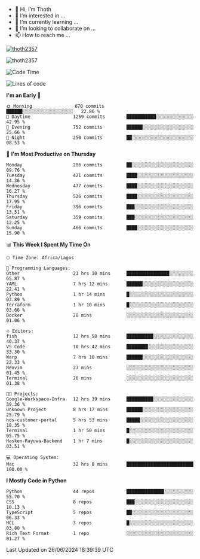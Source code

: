 <!---
thoth2357/thoth2357 is a ✨ special ✨ repository because its `README.md` (this file) appears on your GitHub profile.
You can click the Preview link to take a look at your changes.
--->

- 👋 Hi, I’m Thoth
- 👀 I’m interested in ...
- 🌱 I’m currently learning ...
- 💞️ I’m looking to collaborate on ...
- 📫 How to reach me ...


<p align="left"> <a href="https://github.com/ryo-ma/github-profile-trophy"><img src="https://github-profile-trophy.vercel.app/?username=thoth2357&theme=gruvbox&no-bg=true&no-frame=false&title=MultiLanguage,Commits,Repositories,Stars,Followers,PullRequest,Reviews,Issues" alt="thoth2357" /></a> </p>

<p align="left"> <img src="https://komarev.com/ghpvc/?username=thoth2357&label=Profile%20views&color=0e75b6&style=flat" alt="thoth2357" /> </p>

<!--START_SECTION:waka-->
![Code Time](http://img.shields.io/badge/Code%20Time-3%2C055%20hrs%204%20mins-blue)

![Lines of code](https://img.shields.io/badge/From%20Hello%20World%20I%27ve%20Written-30.9%20million%20lines%20of%20code-blue)

**I'm an Early 🐤** 

```text
🌞 Morning                670 commits         ██████░░░░░░░░░░░░░░░░░░░   22.86 % 
🌆 Daytime                1259 commits        ███████████░░░░░░░░░░░░░░   42.95 % 
🌃 Evening                752 commits         ██████░░░░░░░░░░░░░░░░░░░   25.66 % 
🌙 Night                  250 commits         ██░░░░░░░░░░░░░░░░░░░░░░░   08.53 % 
```
📅 **I'm Most Productive on Thursday** 

```text
Monday                   286 commits         ██░░░░░░░░░░░░░░░░░░░░░░░   09.76 % 
Tuesday                  421 commits         ████░░░░░░░░░░░░░░░░░░░░░   14.36 % 
Wednesday                477 commits         ████░░░░░░░░░░░░░░░░░░░░░   16.27 % 
Thursday                 526 commits         ████░░░░░░░░░░░░░░░░░░░░░   17.95 % 
Friday                   396 commits         ███░░░░░░░░░░░░░░░░░░░░░░   13.51 % 
Saturday                 359 commits         ███░░░░░░░░░░░░░░░░░░░░░░   12.25 % 
Sunday                   466 commits         ████░░░░░░░░░░░░░░░░░░░░░   15.90 % 
```


📊 **This Week I Spent My Time On** 

```text
🕑︎ Time Zone: Africa/Lagos

💬 Programming Languages: 
Other                    21 hrs 10 mins      ████████████████░░░░░░░░░   65.87 % 
YAML                     7 hrs 12 mins       ██████░░░░░░░░░░░░░░░░░░░   22.41 % 
Python                   1 hr 14 mins        █░░░░░░░░░░░░░░░░░░░░░░░░   03.89 % 
Terraform                1 hr 10 mins        █░░░░░░░░░░░░░░░░░░░░░░░░   03.66 % 
Docker                   20 mins             ░░░░░░░░░░░░░░░░░░░░░░░░░   01.06 % 

🔥 Editors: 
fish                     12 hrs 58 mins      ██████████░░░░░░░░░░░░░░░   40.37 % 
VS Code                  10 hrs 42 mins      ████████░░░░░░░░░░░░░░░░░   33.30 % 
Warp                     7 hrs 10 mins       ██████░░░░░░░░░░░░░░░░░░░   22.33 % 
Neovim                   27 mins             ░░░░░░░░░░░░░░░░░░░░░░░░░   01.45 % 
Terminal                 26 mins             ░░░░░░░░░░░░░░░░░░░░░░░░░   01.38 % 

🐱‍💻 Projects: 
Google-Workspace-Infra   12 hrs 39 mins      ██████████░░░░░░░░░░░░░░░   39.36 % 
Unknown Project          8 hrs 17 mins       ██████░░░░░░░░░░░░░░░░░░░   25.79 % 
hds-customer-portal      5 hrs 53 mins       █████░░░░░░░░░░░░░░░░░░░░   18.35 % 
Terminal                 1 hr 50 mins        █░░░░░░░░░░░░░░░░░░░░░░░░   05.75 % 
Hasken-Rayuwa-Backend    1 hr 7 mins         █░░░░░░░░░░░░░░░░░░░░░░░░   03.51 % 

💻 Operating System: 
Mac                      32 hrs 8 mins       █████████████████████████   100.00 % 
```

**I Mostly Code in Python** 

```text
Python                   44 repos            ██████████████░░░░░░░░░░░   55.70 % 
CSS                      8 repos             ███░░░░░░░░░░░░░░░░░░░░░░   10.13 % 
TypeScript               5 repos             ██░░░░░░░░░░░░░░░░░░░░░░░   06.33 % 
HCL                      3 repos             █░░░░░░░░░░░░░░░░░░░░░░░░   03.80 % 
Rich Text Format         1 repo              ░░░░░░░░░░░░░░░░░░░░░░░░░   01.27 % 
```




 Last Updated on 26/06/2024 18:39:39 UTC
<!--END_SECTION:waka-->
<!--![](http://github-profile-summary-cards.vercel.app/api/cards/profile-details?username=thoth2357&theme=2077)

![](http://github-profile-summary-cards.vercel.app/api/cards/stats?username=thoth2357&theme=2077)![](http://github-profile-summary-cards.vercel.app/api/cards/productive-time?username=thoth2357&theme=2077&utcOffset=8) -->
